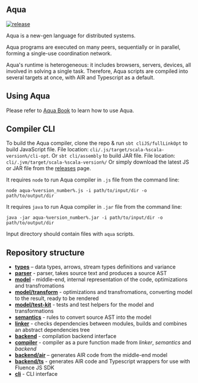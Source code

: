 ## Aqua

[![release](https://github.com/fluencelabs/aqua/actions/workflows/release.yml/badge.svg)](https://github.com/fluencelabs/aqua/actions/workflows/release.yml)

Aqua is a new-gen language for distributed systems.

Aqua programs are executed on many peers, sequentially 
or in parallel, forming a single-use coordination network.

Aqua's runtime is heterogeneous: it includes browsers, servers, devices, all involved in solving a single task.
Therefore, Aqua scripts are compiled into several targets at once, with AIR and Typescript as a default.

## Using Aqua

Please refer to [Aqua Book](https://doc.fluence.dev/aqua-book/) to learn how to use Aqua.

## Compiler CLI

To build the Aqua compiler, clone the repo & run `sbt cliJS/fullLinkOpt` to build JavaScript file. File location: `cli/.js/target/scala-%scala-version%/cli-opt`.
Or `sbt cli/assembly` to build JAR file. File location: `cli/.jvm/target/scala-%scala-version%/`
Or simply download the latest JS or JAR file from the [releases](https://github.com/fluencelabs/aqua/releases) page.

It requires `node` to run Aqua compiler in `.js` file from the command line:

```commandline
node aqua-%version_number%.js -i path/to/input/dir -o path/to/output/dir
```

It requires `java` to run Aqua compiler in `.jar` file from the command line:

```commandline
java -jar aqua-%version_number%.jar -i path/to/input/dir -o path/to/output/dir
```

Input directory should contain files with `aqua` scripts.

## Repository structure

- **[types](./types)** – data types, arrows, stream types definitions and variance
- **[parser](./parser)** - parser, takes source text and produces a source AST
- **[model](./model)** - middle-end, internal representation of the code, optimizations and transfromations
- **[model/transform](./model/transform)** - optimizations and transfromations, converting model to the result, ready to be rendered
- **[model/test-kit](./model/test-kit)** - tests and test helpers for the model and transformations
- **[semantics](./semantics)** - rules to convert source AST into the model
- **[linker](./linker)** - checks dependencies between modules, builds and combines an abstract dependencies tree
- **[backend](./backend)** - compilation backend interface
- **[compiler](./compiler)** - compiler as a pure function made from _linker_, _semantics_ and _backend_
- **[backend/air](./backend/air)** – generates AIR code from the middle-end model
- **[backend/ts](./backend/ts)** - generates AIR code and Typescript wrappers for use with Fluence JS SDK
- **[cli](./cli)** - CLI interface
